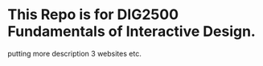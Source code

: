 # This Repo is for DIG2500 Fundamentals of Interactive Design.
putting more description
3 websites
etc. 
